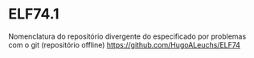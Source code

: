 # ELF74.1

Nomenclatura do repositório divergente do especificado por problemas com o git (repositório offline)
https://github.com/HugoALeuchs/ELF74